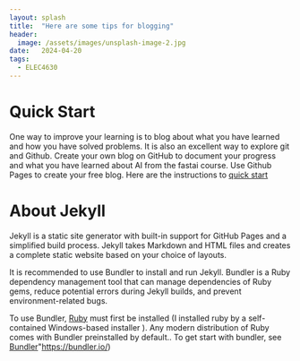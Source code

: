 ```yaml
---
layout: splash
title:  "Here are some tips for blogging"
header:
  image: /assets/images/unsplash-image-2.jpg
date:   2024-04-20
tags: 
  - ELEC4630
---
```


# Quick Start

One way to improve your learning is to blog about what you have learned and how you have solved problems. It is also an excellent way to explore git and Github. Create your own blog on GitHub to document your progress and what you have learned about AI from the fastai course. Use Github Pages to create your free blog. Here are the instructions to [quick start](https://docs.github.com/en/pages)

# About Jekyll

Jekyll is a static site generator with built-in support for GitHub Pages and a simplified build process. Jekyll takes Markdown and HTML files and creates a complete static website based on your choice of layouts.

It is recommended to use Bundler to install and run Jekyll. Bundler is a Ruby dependency management tool that can manage dependencies of Ruby gems, reduce potential errors during Jekyll builds, and prevent environment-related bugs.

To use Bundler, [Ruby](https://rubyinstaller.org/) must first be installed (I installed ruby by a self-contained Windows-based installer ). Any modern distribution of Ruby comes with Bundler preinstalled by default.. To get start with bundler, see [Bundler]()"https://bundler.io/)



